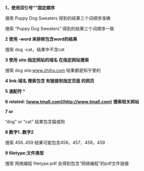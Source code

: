 **1，使用双引号""固定顺序**

搜索  Puppy Dog Sweaters  得到的结果三个词顺序准确

搜索  “Puppy Dog Sweaters” 得到的结果三个词顺序一致

**2 使用 -word 来排除包含word的结果**

搜索 dog -cat，结果中不含cat

**3 使用  site:指定网站的域名 在指定网站搜索**

搜索 dog site:www.zhihu.com 结果都是知乎里的

**4 link:域名  搜索包含 有链接到指定页面 的网页**

**5 通配符 \***

**6 related:** **[www.tmall.com](http://www.tmall.com)**  **搜索相关网站**

**7 or**

“dog” or "cat" 结果包含猫或狗

**8 数字1..数字2**

搜索 456..459 结果可能包含456，457，458，459

**9 filetype:文件类型**

搜索 网络编程 filetype:pdf 会得到包含“网络编程”的pdf文件链接